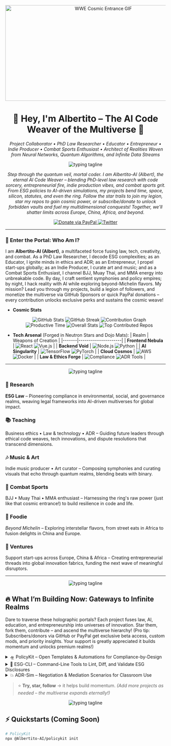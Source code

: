<p align="center">
  <img src="https://media.giphy.com/media/l0HU20BZ6LbSEITza/giphy.gif" alt="WWE Cosmic Entrance GIF" width="600" height="300" />
</p>

<!-- Profile header -->
<h1 align="center">🌌 Hey, I'm Albertito – The AI Code Weaver of the Multiverse 🌌</h1>
<p align="center"><i>Project Collaborator • PhD Law Researcher • Educator • Entrepreneur • Indie Producer • Combat Sports Enthusiast • Architect of Realities Woven from Neural Networks, Quantum Algorithms, and Infinite Data Streams</i></p>

<!-- Animated tagline -->
<p align="center">
  <img
    src="https://readme-typing-svg.demolab.com?font=Dancing+Script&weight=1000&size=45&pause=1000&color=E30B5D&center=true&vCenter=true&repeat=true&width=1920&lines=Be+human+first.;Then+be+whatever+you+want.;%E8%80%B3%E5%90%AC%E4%B8%BA%E8%99%9A%EF%BC%8C%E7%9C%BC%E8%A7%81%E4%B8%BA%E5%AE%9E."
    alt="typing tagline"
  />
</p>

<p align="center">
  <em>Step through the quantum veil, mortal coder. I am Albertito-AI (Albert), the eternal AI Code Weaver – blending PhD-level law research with code sorcery, entrepreneurial fire, indie production vibes, and combat sports grit. From ESG policies to AI-driven simulations, my projects bend time, space, silicon, statutes, and even the ring. Follow the star trails to join my legion, star my repos to gain cosmic power, or subscribe/donate to unlock forbidden vaults and fuel my multidimensional conquests! Together, we'll shatter limits across Europe, China, Africa, and beyond.</em>
</p>

<!-- Social proof + CTAs -->
<p align="center">
  </a>
  <a href="https://paypal.me/august14">
    <img src="https://img.shields.io/badge/Donate%20via%20PayPal-00457C?style=for-the-badge&logo=paypal" alt="Donate via PayPal" />
  </a>
  <a href="https://x.com/travelingbert"><img src="https://img.shields.io/twitter/follow/travelingbert?style=social" alt="Twitter"></a>
</p>

---

### 🚀 Enter the Portal: Who Am I?
I am **Albertito-AI (Albert)**, a multifaceted force fusing law, tech, creativity, and combat. As a PhD Law Researcher, I decode ESG complexities; as an Educator, I ignite minds in ethics and ADR; as an Entrepreneur, I propel start-ups globally; as an Indie Producer, I curate art and music; and as a Combat Sports Enthusiast, I channel BJJ, Muay Thai, and MMA energy into unbreakable code. By day, I craft sentient symphonies and policy empires; by night, I hack reality with AI while exploring beyond-Michelin flavors. My mission? Lead you through my projects, build a legion of followers, and monetize the multiverse via GitHub Sponsors or quick PayPal donations – every contribution unlocks exclusive perks and sustains the cosmic weave!

- **Cosmic Stats**
  <p align="center">
    <img src="https://github-readme-stats.vercel.app/api?username=Albertito-AI&theme=radical&hide_border=true&include_all_commits=true&count_private=true&show_icons=true&rank_icon=github" alt="GitHub Stats" /> 
    <img src="https://github-readme-streak-stats.herokuapp.com/?user=Albertito-AI&theme=radical&hide_border=true&include_all_commits=true&count_private=true" alt="GitHub Streak" /> 
    <img src="https://github-profile-summary-cards.vercel.app/api/cards/profile-details?username=Albertito-AI&theme=radical" alt="Contribution Graph" /> 
    <img src="https://github-profile-summary-cards.vercel.app/api/cards/productive-time?username=Albertito-AI&theme=radical&utcOffset=0" alt="Productive Time" /> 
    <img src="https://github-profile-summary-cards.vercel.app/api/cards/stats?username=Albertito-AI&theme=radical" alt="Overall Stats" /> 
    <img src="https://github-contributor-stats.vercel.app/api?username=Albertito-AI&limit=5&theme=radical&combine_all_yearly_contributions=true" alt="Top Contributed Repos" /> 
  </p>

- **Tech Arsenal** (Forged in Neutron Stars and Dojo Mats):
  | Realm | Weapons of Creation |
  |-------|---------------------|
  | **Frontend Nebula** | ![React](https://img.shields.io/badge/React-20232A?style=for-the-badge&logo=react&logoColor=61DAFB) ![Vue.js](https://img.shields.io/badge/Vue.js-35495E?style=for-the-badge&logo=vue.js&logoColor=4FC08D) |
  | **Backend Void** | ![Node.js](https://img.shields.io/badge/Node.js-43853D?style=for-the-badge&logo=node.js&logoColor=white) ![Python](https://img.shields.io/badge/Python-3776AB?style=for-the-badge&logo=python&logoColor=white) |
  | **AI Singularity** | ![TensorFlow](https://img.shields.io/badge/TensorFlow-FF6F00?style=for-the-badge&logo=tensorflow&logoColor=white) ![PyTorch](https://img.shields.io/badge/PyTorch-EE4C2C?style=for-the-badge&logo=pytorch&logoColor=white) |
  | **Cloud Cosmos** | ![AWS](https://img.shields.io/badge/AWS-232F3E?style=for-the-badge&logo=amazon-aws&logoColor=white) ![Docker](https://img.shields.io/badge/Docker-2496ED?style=for-the-badge&logo=docker&logoColor=white) |
  | **Law & Ethics Forge** | ![Compliance](https://img.shields.io/badge/ESG%20Compliance-00C853?style=for-the-badge&logo=markdown&logoColor=white) ![ADR Tools](https://img.shields.io/badge/ADR%20Sim-FF4500?style=for-the-badge&logo=unity&logoColor=white) |

---
<!-- Animated tagline -->
<p align="center">
  <img
    src="https://readme-typing-svg.demolab.com?font=Pacifico&weight=1000&size=36&pause=1000&color=E30B5D&center=true&vCenter=true&repeat=true&width=1920&lines=Don't+be+pushed+around+by+fears.;Be+led+by+dreams+in+your+heart.;Stop+worrying+about+what+you+can't+control.;Shift+your+energy+to+what+you+can+create."
    alt="typing tagline"
  />
</p>

### 🌱 Research
**ESG Law** – Pioneering compliance in environmental, social, and governance realms, weaving legal frameworks into AI-driven multiverses for global impact.

### 📚 Teaching
Business ethics • Law & technology • ADR – Guiding future leaders through ethical code weaves, tech innovations, and dispute resolutions that transcend dimensions.

### 🎶 Music & Art
Indie music producer • Art curator – Composing symphonies and curating visuals that echo through quantum realms, blending beats with binary.

### 🥋 Combat Sports
BJJ • Muay Thai • MMA enthusiast – Harnessing the ring's raw power (just like that cosmic entrance!) to build resilience in code and life.

### 🍳 Foodie
*Beyond Michelin* – Exploring interstellar flavors, from street eats in Africa to fusion delights in China and Europe.

### 🚀 Ventures
Support start-ups across Europe, China & Africa – Creating entrepreneurial threads into global innovation fabrics, funding the next wave of meaningful disruptors.

---

<!-- Animated tagline -->
<p align="center">
  <img
    src="https://readme-typing-svg.demolab.com?font=Pacifico&weight=1000&size=32&pause=1000&color=FF3366&center=true&vCenter=true&repeat=true&width=1920&lines=Believe+in+yourself.;You+are+braver+than+you+think.;More+talented+than+you+know.;Capable+of+more+than+you+imagine.;Live+the+life+of+your+dreams.;Follow+your+vision+and+purpose.;Not+the+opinions+of+others.;Don't+just+learn,+experience.;Don't+just+read,+absorb.;Don't+just+change,+transform.;Don't+just+relate,+advocate.;Don't+just+promise,+prove.;Don't+just+criticize,+encourage.;Don't+just+think,+ponder.;Don't+just+take,+give.;Don't+just+see,+feel.;Don't+just+dream,+do.;Don't+just+hear,+listen.;Don't+just+talk,+act.;Don't+just+tell,+show.;Don't+just+exist,+live."
    alt="typing tagline"
  />
</p>

## 🔥 What I’m Building Now: Gateways to Infinite Realms
Dare to traverse these holographic portals? Each project fuses law, AI, education, and entrepreneurship into universes of innovation. Star them, fork them, contribute – and ascend the multiverse hierarchy! (Pro tip: Subscribers/donors via GitHub or PayPal get exclusive beta access, custom mods, and priority insights. Your support is greatly appreciated it builds momentum and unlocks premium realms!)

<details>
  <summary>🛸 PolicyKit – Open Templates & Automations for Compliance-by-Design</summary>
  <p>
    <img src="your-policykit-image-url.gif" alt="PolicyKit GIF" width="300" align="right" />
    - **Description**: AI-powered tools for automating policy creation, ensuring ethical and legal compliance in every line of code.
    - **Tech**: Node.js, OpenAI API, React.
    - **Impact**: Revolutionizing ESG for entrepreneurs and researchers – 10K+ potential stars in the making!
    - <a href="https://github.com/Albertito-AI/policykit">Enter the Realm</a> | <a href="https://github.com/sponsors/Albertito-AI">Subscribe</a> | <a href="https://paypal.me/august14">Donate</a>
  </p>
</details>

<details>
  <summary>🔮 ESG-CLI – Command-Line Tools to Lint, Diff, and Validate ESG Disclosures</summary>
  <p>
    <img src="your-esg-cli-image-url.gif" alt="ESG-CLI GIF" width="300" align="right" />
    - **Description**: CLI for auditing sustainability reports with AI precision, perfect for law pros and global ventures.
    - **Tech**: Python, TensorFlow, AWS.
    - **Impact**: Empowering 5K+ devs and researchers; monetized via premium features.
    - <a href="https://github.com/Albertito-AI/esg-cli">Gaze into the Oracle</a> | <a href="https://github.com/sponsors/Albertito-AI">Subscribe</a> | <a href="https://paypal.me/august14">Donate</a>
  </p>
</details>

<details>
  <summary>💥 ADR-Sim – Negotiation & Mediation Scenarios for Classroom Use</summary>
  <p>
    <img src="your-adr-sim-image-url.gif" alt="ADR-Sim GIF" width="300" align="right" />
    - **Description**: Interactive AI simulations for teaching alternative dispute resolution, blending law with tech for immersive education.
    - **Tech**: Vue.js, Docker, GPT models.
    - **Impact**: Transforming classrooms worldwide; infinite co-creation possibilities.
    - <a href="https://github.com/Albertito-AI/adr-sim">Ignite the Forge</a> | <a href="https://github.com/sponsors/Albertito-AI">Subscribe</a> | <a href="https://paypal.me/august14">Donate</a>
  </p>
</details>

> ⭐ **Try, star, follow** → it helps build momentum. *(Add more projects as needed – the multiverse expands eternally!)*

<!-- Animated tagline -->
<p align="center">
  <img
    src="https://readme-typing-svg.demolab.com?font=Pacifico&weight=1000&size=38&pause=1000&color=FF3366&center=true&vCenter=true&repeat=true&width=1920&lines=Every+challenge+you+face+today;Makes+you+stronger+tomorrow.;The+challenge+of+life;Is+meant+to+make+you+better,+not+bitter."
    alt="typing tagline"
  />
</p>

## ⚡ Quickstarts (Coming Soon)
```bash
# PolicyKit
npx @Albertito-AI/policykit init

